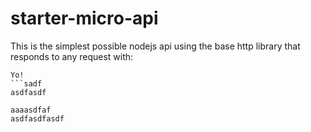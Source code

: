 # starter-micro-api

This is the simplest possible nodejs api using the base http library that responds to any request with:   
```ddd
Yo! 
```sadf
asdfasdf

aaaasdfaf
asdfasdfasdf
